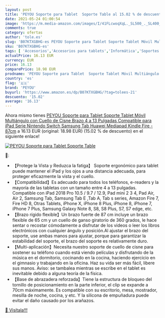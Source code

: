 ```yaml
---
layout: post
title: 'PEYOU Soporte para Tablet  Soporte Table al 15.02 % de descuento'
date: 2021-05-24 01:00:54
image: 'https://m.media-amazon.com/images/I/41FLcwoqXqL._SL500_._SL400_.jpg'
comments: true
category: ofertas
author: 'tole.es'
slug: 'B07KTXGBHG-es PEYOU Soporte para Tablet Soporte Tablet Móvil Multiángulo...'
sku: 'B07KTXGBHG-es'
tags: [ 'Accesorios','Accesorios para tablets','Informática','Soportes para tablets','ipad','peyou', ]
actualPrice: 16.13 EUR
currency: EUR
price: 16.13
comparePrice: 18.98 EUR
prodname: 'PEYOU Soporte para Tablet  Soporte Tablet Móvil Multiángulo con Cuello de Cisne Brazo  4 a 13 Pulgadas  Compatible para iPad Serie  Nintendo Switch  Samsung Tab  Huawei Mediapad  Kindle Fire - 87cm'
country: 'es'
flag: '🇪🇸'
brand: 'PEYOU'
buyurl: 'https://www.amazon.es/dp/B07KTXGBHG/?tag=tolees-21'
descuento: '15.02'
average: '16.13'
---
```


Ahora mismo tienes [PEYOU Soporte para Tablet  Soporte Tablet Móvil Multiángulo con Cuello de Cisne Brazo  4 a 13 Pulgadas  Compatible para iPad Serie  Nintendo Switch  Samsung Tab  Huawei Mediapad  Kindle Fire - 87cm](https://www.amazon.es/dp/B07KTXGBHG/?tag=tolees-21) a 16.13 EUR (original: 18.98 EUR) (15.02 %  de descuento) en el siguiente enlace!

[![PEYOU Soporte para Tablet  Soporte Table](https://m.media-amazon.com/images/I/41FLcwoqXqL._SL500_._SL400_.jpg)](https://www.amazon.es/dp/B07KTXGBHG/?tag=tolees-21)

🔎:

- 【Protege la Vista y Reduzca la fatiga】 Soporte ergonómico para tablet puede mantener el iPad y los ojos a una distancia adecuada, para proteger eficazmente la vista y el cuello.
- 【Compatibilidad】Es adecuado para todos los teléfonos, e-readers y la mayoría de las tabletas con un tamaño entre 4 a 13 pulgadas. Compatible con iPad 2018 Pro 10.5 / 9.7 / 12.9, Pad mini 2 3 4, Pad Air, Air 2, Samsung Tab, Samsung Tab E ,Tab A, Tab s series, Amazon Fire 7, Fire HD 8, Otras Tablets, iPhone X, iPhone 8 Plus, iPhone 8, iPhone 7, iPhone 7 Plus, Samsung Galaxy Note 8, S8, S8 Plus, S7, S7 edge, etc.
- 【Brazo rígido flexible】Un brazo fuerte de 87 cm incluye un brazo flexible de 65 cm y un cuello de ganso giratorio de 360 grados, le hace sentar o recostar cómodamente a disfrutar de los videos o leer los libros electrónicos con cualquier ángulo y posición.Al ajustar el brazo del soporte, use ambas manos para ajustar, porque para garantizar la estabilidad del soporte, el brazo del soporte es relativamente duro.
- 【Multi-aplicación】Necesita nuestro soporte de cuello de cisne para sostener su teléfono cuando está viendo películas y disfrutando de la música en el dormitorio, cocinando en la cocina, haciendo ejercicio en el gimnasio y trabajando en la oficina. Haz su vida ser más fácil, libere sus manos. Aviso: se tambalea mientras se escribe en el tablet es inevitable debido a alguna teoría de la física.
- 【Base de abrazadera reforzada】Tiene la estructura de bloqueo del tornillo de posicionamiento en la parte inferior, el clip se expande a 70cm máximamente. Es compatible con su escritorio, mesa, mostrador, mesilla de noche, cocina, y etc. Y la silicona de empuñadura puede evitar el daño causado por los arañazos.

[🛒 Visítala!!!](https://www.amazon.es/dp/B07KTXGBHG/?tag=tolees-21)
